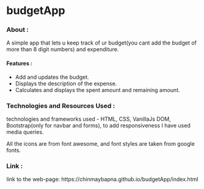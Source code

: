 # budgetApp
<h3>About :</h3>
<p>A simple app that lets u keep track of ur budget(you cant add the budget of more than 8 digit numbers) and expenditure.</p>
<h4>Features :</h4> 
  <ul>
    <li>Add and updates the budget.</li>
    <li>Displays the description of the expense.</li>
    <li>Calculates and displays the spent amount and remaining amount.</li>
  </ul>
<h3>Technologies and Resources Used :</h3>
<p>technologies and frameworks used - HTML, CSS, VanillaJs DOM, Bootstrap(only for navbar and forms), to add responsiveness I have used media queries.</p>
<div>All the icons are from font awesome, and font styles are taken from google fonts.</div>
<h3>Link :</h3>
<p>link to the web-page: https://chinmaybapna.github.io/budgetApp/index.html</p>
